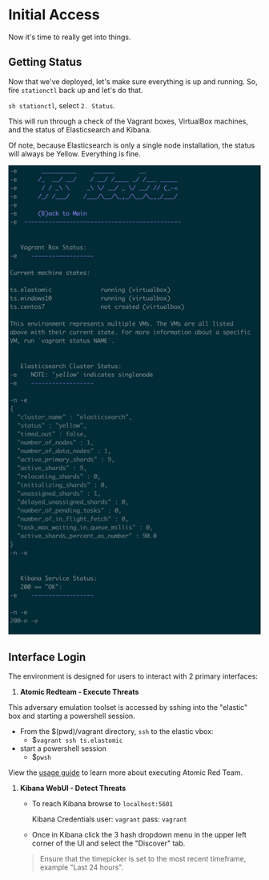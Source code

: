 # Initial Access

Now it's time to really get into things.


## Getting Status

Now that we've deployed, let's make sure everything is up and running. So, fire `stationctl` back up and let's do that.

`sh stationctl`, select `2. Status`.

This will run through a check of the Vagrant boxes, VirtualBox machines, and the status of Elasticsearch and Kibana.

Of note, because Elasticsearch is only a single node installation, the status will always be Yellow. Everything is fine.

![](../images/ts-status.png)

## Interface Login

The environment is designed for users to interact with 2 primary interfaces:

1. **Atomic Redteam - Execute Threats**

This adversary emulation toolset is accessed by sshing into the "elastic" box and starting a powershell session.

- From the $(pwd)/vagrant directory, `ssh` to the elastic vbox:
    - $`vagrant ssh ts.elastomic`
- start a powershell session
    - $`pwsh`

View the [usage guide](../toolset/atomicredteam.md) to learn more about executing Atomic Red Team.

1. **Kibana WebUI - Detect Threats**

    - To reach Kibana browse to `localhost:5601`

        Kibana Credentials
        user: `vagrant`
        pass: `vagrant`

    - Once in Kibana click the 3 hash dropdown menu in the upper left corner of the UI and select the "Discover" tab.

    > Ensure that the timepicker is set to the most recent timeframe, example "Last 24 hours".
